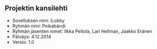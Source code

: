 
## Projektin kansilehti 


* Sovelluksen nimi: iLobby
* Ryhmän nimi: Poikabändi
* Ryhmän jäsenten nimet: Ilkka Peltola, Lari Hellman, Jaakko Eränen
* Päiväys: 4.12.2014
* Versio: 1.0
